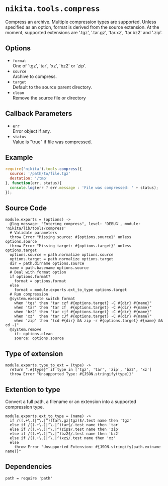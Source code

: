 
# `nikita.tools.compress`

Compress an archive. Multiple compression types are supported. Unless
specified as an option, format is derived from the source extension. At the
moment, supported extensions are '.tgz', '.tar.gz', 'tar.xz', 'tar.bz2' and '.zip'.

## Options

* `format`   
  One of 'tgz', 'tar', 'xz', 'bz2' or 'zip'.   
* `source`   
  Archive to compress.   
* `target`   
  Default to the source parent directory.   
* `clean`   
  Remove the source file or directory

## Callback Parameters

* `err`   
  Error object if any.   
* `status`   
  Value is "true" if file was compressed.   

## Example

```javascript
require('nikita').tools.compress({
  source: '/path/to/file.tgz'
  destation: '/tmp'
}, function(err, status){
  console.log(err ? err.message : 'File was compressed: ' + status);
});
```

## Source Code

    module.exports = (options) ->
      @log message: "Entering compress", level: 'DEBUG', module: 'nikita/lib/tools/compress'
      # Validate parameters
      throw Error "Missing source: #{options.source}" unless options.source
      throw Error "Missing target: #{options.target}" unless options.target
      options.source = path.normalize options.source
      options.target = path.normalize options.target
      dir = path.dirname options.source
      name = path.basename options.source
      # Deal with format option
      if options.format?
        format = options.format
      else
        format = module.exports.ext_to_type options.target
      # Run compression
      @system.execute switch format
        when 'tgz' then "tar czf #{options.target} -C #{dir} #{name}"
        when 'tar' then "tar cf  #{options.target} -C #{dir} #{name}"
        when 'bz2' then "tar cjf #{options.target} -C #{dir} #{name}"
        when 'xz'  then "tar cJf #{options.target} -C #{dir} #{name}"
        when 'zip' then "(cd #{dir} && zip -r #{options.target} #{name} && cd -)"
      @system.remove
        if: options.clean
        source: options.source

## Type of extension

    module.exports.type_to_ext = (type) ->
      return ".#{type}" if type in ['tgz', 'tar', 'zip', 'bz2', 'xz']
      throw Error "Unsupported Type: #{JSON.stringify(type)}"

## Extention to type

Convert a full path, a filename or an extension into a supported compression 
type.

    module.exports.ext_to_type = (name) ->
      if /((.+\.)|^\.|^)(tar\.gz|tgz)$/.test name then 'tgz'
      else if /((.+\.)|^\.|^)tar$/.test name then 'tar'
      else if /((.+\.)|^\.|^)zip$/.test name then 'zip'
      else if /((.+\.)|^\.|^)bz2$/.test name then 'bz2'
      else if /((.+\.)|^\.|^)xz$/.test name then 'xz'
      else
        throw Error "Unsupported Extension: #{JSON.stringify(path.extname name)}"

## Dependencies

    path = require 'path'
